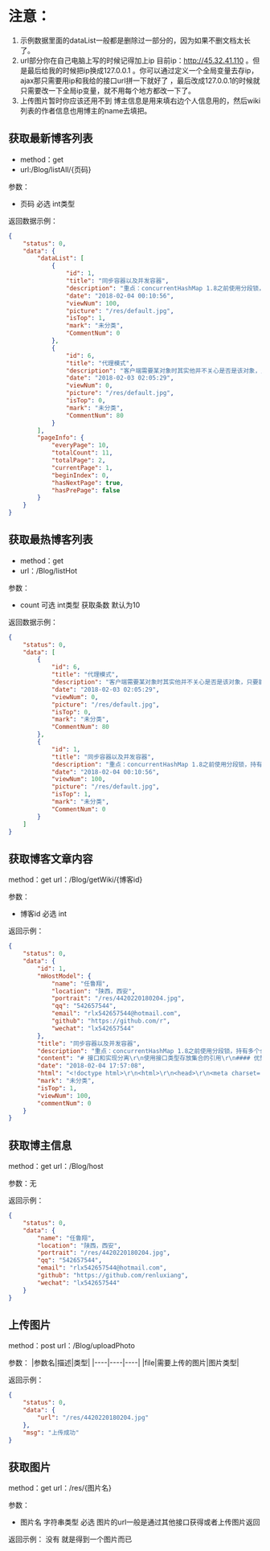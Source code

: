 # 注意：
1. 示例数据里面的dataList一般都是删除过一部分的，因为如果不删文档太长了。
2. url部分你在自己电脑上写的时候记得加上ip 目前ip：http://45.32.41.110    。但是最后给我的时候把ip换成127.0.0.1      。你可以通过定义一个全局变量去存ip，ajax那只需要用ip和我给的接口url拼一下就好了 ，最后改成127.0.0.1的时候就只需要改一下全局ip变量，就不用每个地方都改一下了。
3. 上传图片暂时你应该还用不到 博主信息是用来填右边个人信息用的，然后wiki列表的作者信息也用博主的name去填把。




## 获取最新博客列表

- method：get
- url:/Blog/listAll/{页码}

参数：
- 页码 必选 int类型

返回数据示例：
```json
{
    "status": 0,
    "data": {
        "dataList": [
            {
                "id": 1,
                "title": "同步容器以及并发容器",
                "description": "重点：concurrentHashMap 1.8之前使用分段锁，持有多个segement，每个segement持有一个table，写操作时对segement加锁，读操作无锁，而且hashEntry的key value next都是final，也就是无法在链表中间删除或插入节点，也就可以保证另一个读取链表的线程不会出错，",
                "date": "2018-02-04 00:10:56",
                "viewNum": 100,
                "picture": "/res/default.jpg",
                "isTop": 1,
                "mark": "未分类",
                "CommentNum": 0
            },
            {
                "id": 6,
                "title": "代理模式",
                "description": "客户端需要某对象时其实他并不关心是否是该对象，只要能提供相同功能就可以，因此可以给他提供一个代理。   为什么要使用代理 原因可以有很多中，比如： 对象创建成本较大且不一定需要使用 对象在远程主机 目标对象功能不足 这些情况都可以使用代理模式   简单代理模式 使用组合方式，代理实现与被代理对象相同接口并保有一个被代理对象。   因",
                "date": "2018-02-03 02:05:29",
                "viewNum": 0,
                "picture": "/res/default.jpg",
                "isTop": 0,
                "mark": "未分类",
                "CommentNum": 80
            }
        ],
        "pageInfo": {
            "everyPage": 10,
            "totalCount": 11,
            "totalPage": 2,
            "currentPage": 1,
            "beginIndex": 0,
            "hasNextPage": true,
            "hasPrePage": false
        }
    }
}
```

## 获取最热博客列表
- method：get
- url：/Blog/listHot

参数：
- count 可选 int类型 获取条数 默认为10

返回数据示例：
```json
{
    "status": 0,
    "data": [
        {
            "id": 6,
            "title": "代理模式",
            "description": "客户端需要某对象时其实他并不关心是否是该对象，只要能提供相同功能就可以，因此可以给他提供一个代理。   为什么要使用代理 原因可以有很多中，比如： 对象创建成本较大且不一定需要使用 对象在远程主机 目标对象功能不足 这些情况都可以使用代理模式   简单代理模式 使用组合方式，代理实现与被代理对象相同接口并保有一个被代理对象。   因",
            "date": "2018-02-03 02:05:29",
            "viewNum": 0,
            "picture": "/res/default.jpg",
            "isTop": 0,
            "mark": "未分类",
            "CommentNum": 80
        },
        {
            "id": 1,
            "title": "同步容器以及并发容器",
            "description": "重点：concurrentHashMap 1.8之前使用分段锁，持有多个segement，每个segement持有一个table，写操作时对segement加锁，读操作无锁，而且hashEntry的key value next都是final，也就是无法在链表中间删除或插入节点，也就可以保证另一个读取链表的线程不会出错，",
            "date": "2018-02-04 00:10:56",
            "viewNum": 100,
            "picture": "/res/default.jpg",
            "isTop": 1,
            "mark": "未分类",
            "CommentNum": 0
        }
    ]
}
```

## 获取博客文章内容

method：get
url：/Blog/getWiki/{博客id}

参数：
- 博客id 必选 int 

返回示例：
```json
{
    "status": 0,
    "data": {
        "id": 1,
        "mHostModel": {
            "name": "任鲁翔",
            "location": "陕西，西安",
            "portrait": "/res/4420220180204.jpg",
            "qq": "542657544",
            "email": "rlx542657544@hotmail.com",
            "github": "https://github.com/r",
            "wechat": "lx542657544"
        },
        "title": "同步容器以及并发容器",
        "description": "重点：concurrentHashMap 1.8之前使用分段锁，持有多个segement，每个segement持有一个table，写操作时对segement加锁，读操作无锁，而且hashEntry的key value next都是final，也就是无法在链表中间删除或插入节点，也就可以保证另一个读取链表的线程不会出错，",
        "content": "# 接口和实现分离\r\n使用接口类型存放集合的引用\r\n#### 优势：\r\n1. 构建集合后就不需要知道使用哪种实现\r\n2. 更改实现时只需要更改调用构造器的地方。\r\n\r\n如果需要实现自己的集合类，可以扩展一组以Abstract开头的类，扩展这些类比实现接口中所有方法轻松的多。\r\n\r\n# 接口\r\n1. Collection\r\n\r\n两个基本方法\r\n```\r\npublic interface Collection<E>\r\n{\r\n    boolean add(E element);\r\n    Iterator<E> iterator();\r\n    ...\r\n}\r\n```\r\n\r\n* 迭代器 Iterator\r\n```\r\npublic interface Iterator<E>{\r\n    E next();\r\n    boolean hasNext();\r\n    void remove();\r\n    default void forEac...",
        "date": "2018-02-04 17:57:08",
        "html": "<!doctype html>\r\n<html>\r\n<head>\r\n<meta charset='UTF-8'><meta name='viewport' content='width=device-width initial-scale=1'>\r\n<title>Untitled-1.md</title></head>\r\n<body><h1>接口和实现分离</h1>\r\n<p>使用接口类型存放集合的引用</p>\r\n<h4>优势：</h4>\r\n<ol start='' >\r\n<li>构建集合后就不需要知道使用哪种实现</li>\r\n<li>更改实现时只需要更改调用构造器的地方。</li>\r\n\r\n</ol>\r\n<p>如果需要实现自己的集合类，可以扩展一...",
        "mark": "未分类",
        "isTop": 1,
        "viewNum": 100,
        "commentNum": 0
    }
}
```

## 获取博主信息

method：get
url：/Blog/host

参数：无

返回示例：
```json
{
    "status": 0,
    "data": {
        "name": "任鲁翔",
        "location": "陕西，西安",
        "portrait": "/res/4420220180204.jpg",
        "qq": "542657544",
        "email": "rlx542657544@hotmail.com",
        "github": "https://github.com/renluxiang",
        "wechat": "lx542657544"
    }
}
```

## 上传图片

method：post
url：/Blog/uploadPhoto

参数：
|参数名|描述|类型|
|----|----|----|
|file|需要上传的图片|图片类型|

返回示例：
```json
{
    "status": 0,
    "data": {
        "url": "/res/4420220180204.jpg"
    },
    "msg": "上传成功"
}
```

## 获取图片

method：get
url：/res/{图片名}

参数：
- 图片名 字符串类型 必选 图片的url一般是通过其他接口获得或者上传图片返回

返回示例：
没有 就是得到一个图片而已